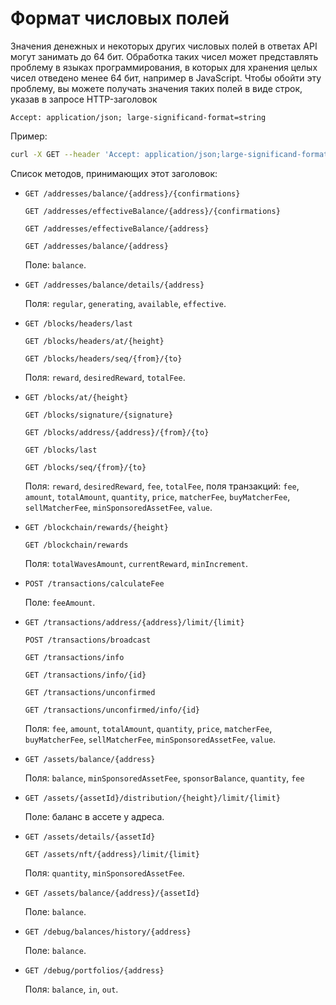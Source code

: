 # Формат числовых полей

Значения денежных и некоторых других числовых полей в ответах API могут занимать до 64 бит. Обработка таких чисел может представлять проблему в языках программирования, в которых для хранения целых чисел отведено менее 64 бит, например в JavaScript. Чтобы обойти эту проблему, вы можете получать значения таких полей в виде строк, указав в запросе HTTP-заголовок

```
Accept: application/json; large-significand-format=string
```

Пример:

```bash
curl -X GET --header 'Accept: application/json;large-significand-format=string' 'https://nodes.wavesnodes.com/blocks/headers/last'
```

Список методов, принимающих этот заголовок:

* `GET /addresses/balance/{address}/{confirmations}`

   `GET /addresses/effectiveBalance/{address}/{confirmations}`

   `GET /addresses/effectiveBalance/{address}`

   `GET /addresses/balance/{address}`

   Поле: `balance`.

* `GET /addresses/balance/details/{address}`

   Поля: `regular`, `generating`, `available`, `effective`.

* `GET /blocks/headers/last`

   `GET /blocks/headers/at/{height}`

   `GET /blocks/headers/seq/{from}/{to}`

   Поля: `reward`, `desiredReward`, `totalFee`.

* `GET /blocks/at/{height}`

   `GET /blocks/signature/{signature}`

   `GET /blocks/address/{address}/{from}/{to}`

   `GET /blocks/last`

   `GET /blocks/seq/{from}/{to}`

   Поля: `reward`, `desiredReward`, `fee`, `totalFee`, поля транзакций: `fee`, `amount`, `totalAmount`, `quantity`, `price`, `matcherFee`, `buyMatcherFee`, `sellMatcherFee`, `minSponsoredAssetFee`, `value`.

* `GET /blockchain/rewards/{height}`

   `GET /blockchain/rewards`

   Поля: `totalWavesAmount`, `currentReward`, `minIncrement`.

* `POST /transactions/calculateFee`

   Поле: `feeAmount`.

* `GET /transactions/address/{address}/limit/{limit}`

   `POST /transactions/broadcast`

   `GET /transactions/info`

   `GET /transactions/info/{id}`

   `GET /transactions/unconfirmed`

   `GET /transactions/unconfirmed/info/{id}`

   Поля: `fee`, `amount`, `totalAmount`, `quantity`, `price`, `matcherFee`, `buyMatcherFee`, `sellMatcherFee`, `minSponsoredAssetFee`, `value`.

* `GET /assets/balance/{address}`

   Поля: `balance`, `minSponsoredAssetFee`, `sponsorBalance`, `quantity`, `fee`

* `GET /assets/{assetId}/distribution/{height}/limit/{limit}`

   Поле: баланс в ассете у адреса.

* `GET /assets/details/{assetId}`

   `GET /assets/nft/{address}/limit/{limit}`

   Поля: `quantity`, `minSponsoredAssetFee`.

* `GET /assets/balance/{address}/{assetId}`

   Поле: `balance`.

* `GET /debug/balances/history/{address}`

   Поле: `balance`.

* `GET /debug/portfolios/{address}`

   Поля: `balance`, `in`, `out`.
